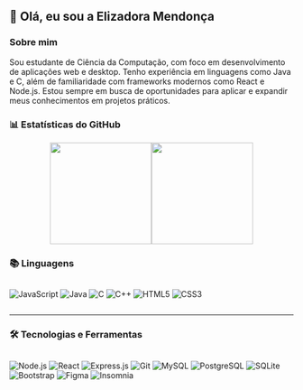 ## 👋 Olá, eu sou a Elizadora Mendonça

### Sobre mim
Sou estudante de Ciência da Computação, com foco em desenvolvimento de aplicações web e desktop. Tenho experiência em linguagens como Java e C, além de familiaridade com frameworks modernos como React e Node.js. Estou sempre em busca de oportunidades para aplicar e expandir meus conhecimentos em projetos práticos.

### 📊 Estatísticas do GitHub

<div style="display: flex; flex-direction: row; align-items: center; justify-content: center; flex-wrap: wrap">
  <img height="180px" src="https://github-readme-stats-sigma-five.vercel.app/api?username=elizadora&show_icons=true&theme=react&include_all_commits=true&count_private=true"/>
  <img height="180px" src="https://github-readme-stats-sigma-five.vercel.app/api/top-langs/?username=elizadora&layout=compact&show_icons=true&theme=react&langs_count=7"/>
</div>

### 📚 Linguagens
<div style="display: flex; flex-direction: row; align-items: center; justify-content: start; flex-wrap: wrap">
  
  ![JavaScript](https://img.shields.io/badge/JavaScript-323330?style=for-the-badge&logo=javascript&logoColor=F7DF1E)
  ![Java](https://img.shields.io/badge/Java-ED8B00?style=for-the-badge&logo=openjdk&logoColor=white)
  ![C](https://img.shields.io/badge/C-00599C?style=for-the-badge&logo=c&logoColor=white)
  ![C++](https://img.shields.io/badge/C%2B%2B-00599C?style=for-the-badge&logo=c%2B%2B&logoColor=white)
  ![HTML5](https://img.shields.io/badge/HTML5-E34F26?style=for-the-badge&logo=html5&logoColor=white)
  ![CSS3](https://img.shields.io/badge/CSS3-1572B6?style=for-the-badge&logo=css3&logoColor=white)
  
</div>

---

### 🛠️ Tecnologias e Ferramentas
<div style="display: flex; flex-direction: row; align-items: center; justify-content: start; flex-wrap: wrap">
  
  ![Node.js](https://img.shields.io/badge/Node.js-43853D?style=for-the-badge&logo=node.js&logoColor=white)
  ![React](https://img.shields.io/badge/React-20232A?style=for-the-badge&logo=react&logoColor=61DAFB)
  ![Express.js](https://img.shields.io/badge/Express%20js-000000?style=for-the-badge&logo=express&logoColor=white)
  ![Git](https://img.shields.io/badge/Git-F05032?style=for-the-badge&logo=git&logoColor=white)
  ![MySQL](https://img.shields.io/badge/MySQL-005C84?style=for-the-badge&logo=mysql&logoColor=white)
  ![PostgreSQL](https://img.shields.io/badge/PostgreSQL-316192?style=for-the-badge&logo=postgresql&logoColor=white)
  ![SQLite](https://img.shields.io/badge/SQLite-003B57?style=for-the-badge&logo=sqlite&logoColor=white)
  ![Bootstrap](https://img.shields.io/badge/Bootstrap-563D7C?style=for-the-badge&logo=bootstrap&logoColor=white)
  ![Figma](https://img.shields.io/badge/Figma-F24E1E?style=for-the-badge&logo=figma&logoColor=white)
  ![Insomnia](https://img.shields.io/badge/Insomnia-5849be?style=for-the-badge&logo=Insomnia&logoColor=white)
  
</div>
